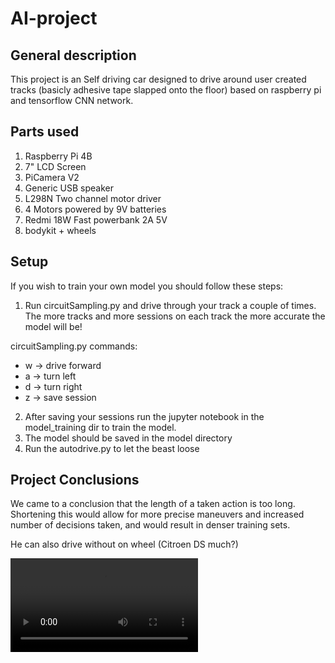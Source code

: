 # AI-project

## General description
This project is an Self driving car designed to drive around user created tracks (basicly adhesive tape slapped onto the floor) based on raspberry pi and tensorflow CNN network.

## Parts used
1. Raspberry Pi 4B
2. 7" LCD Screen
3. PiCamera V2
4. Generic USB speaker
5. L298N Two channel motor driver
6. 4 Motors powered by 9V batteries
7. Redmi 18W Fast powerbank 2A 5V
8. bodykit + wheels

## Setup
If you wish to train your own model you should follow these steps:
1. Run circuitSampling.py and drive through your track a couple of times. The more tracks and more sessions on each track the more accurate the model will be!

circuitSampling.py commands:
- w -> drive forward
- a -> turn left
- d -> turn right
- z -> save session

2. After saving your sessions run the jupyter notebook in the model_training dir to train the model.
3. The model should be saved in the model directory
4. Run the autodrive.py to let the beast loose


## Project Conclusions

We came to a conclusion that the length of a taken action is too long. Shortening this would allow for more precise maneuvers and increased number of decisions taken, and would result in denser training sets.

He can also drive without on wheel (Citroen DS much?)

![](./assets/broom-broom.mp4)

